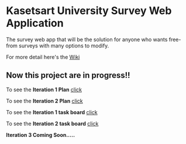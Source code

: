 # Kasetsart University Survey Web Application
The survey web app that will be the solution for anyone who wants free-from surveys with many options to modify.

For more detail here's the [Wiki](../../wiki/Home)

## Now this project are in progress!!

To see the **Iteration 1 Plan** [click](../../wiki/Iteration%201%20Plan)

To see the **Iteration 2 Plan** [click](../../wiki/Iteration%202%20Plan)

To see the **Iteration 1 task board** [click](../../projects/1)

To see the **Iteration 2 task board** [click](../../projects/2)

**Iteration 3 Coming Soon.....**

